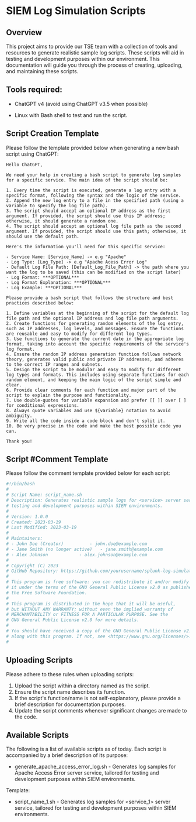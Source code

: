 # SIEM Log Simulation Scripts

## Overview

This project aims to provide our TSE team with a collection of tools and resources to generate realistic sample log scripts. These scripts will aid in testing and development purposes within our environment. This  documentation will guide you through the process of creating, uploading, and maintaining these scripts.



## Tools required:

- ChatGPT v4 (avoid using ChatGPT v3.5 when possible)

- Linux with Bash shell to test and run the script.

  

## Script Creation Template

Please follow the template provided below when generating a new bash script using ChatGPT:

```
Hello ChatGPT,

We need your help in creating a bash script to generate log samples for a specific service. The main idea of the script should be:

1. Every time the script is executed, generate a log entry with a specific format, following the syntax and the logic of the service.
2. Append the new log entry to a file in the specified path (using a variable to specify the log file path).
3. The script should accept an optional IP address as the first argument. If provided, the script should use this IP address; otherwise, it should generate a random one.
4. The script should accept an optional log file path as the second argument. If provided, the script should use this path; otherwise, it should use the default path.

Here's the information you'll need for this specific service:

- Service Name: [Service_Name] -> e.g "Apache"
- Log Type: [Log_Type] -> e.g "Apache Acess Error Log"
- Default Log File Path: [Default_Log_File_Path] -> the path where you want the log to be saved (this can be modified on the script later)
- Log Format: ***OPTIONAL***
- Log Format Explanation: ***OPTIONAL***
- Log Example: ***OPTIONAL***

Please provide a bash script that follows the structure and best practices described below:

1. Define variables at the beginning of the script for the default log file path and the optional IP address and log file path arguments.
2. Create functions for generating random elements of the log entry, such as IP addresses, log levels, and messages. Ensure the functions are reusable and easy to modify for different log types.
3. Use functions to generate the current date in the appropriate log format, taking into account the specific requirements of the service's log format.
4. Ensure the random IP address generation function follows network theory, generates valid public and private IP addresses, and adheres to the correct IP ranges and subnets.
5. Design the script to be modular and easy to modify for different log types and formats. This includes using separate functions for each random element, and keeping the main logic of the script simple and clear.
6. Provide clear comments for each function and major part of the script to explain the purpose and functionality.
7. Use double-quotes for variable expansion and prefer [[ ]] over [ ] for conditional expressions.
8. Always quote variables and use ${variable} notation to avoid ambiguity.
9. Write all the code inside a code block and don't split it.
10. Be very precise in the code and make the best possible code you can.

Thank you!
```



## Script #Comment Template

Please follow the comment template provided below for each script:

```bash
#!/bin/bash
# 
# Script Name: script_name.sh
# Description: Generates realistic sample logs for <service> server service, tailored for 
# testing and development purposes within SIEM environments.
# 
# Version: 1.0.0
# Created: 2023-03-19
# Last Modified: 2023-03-19
# 
# Maintainers:
# - John Doe (Creator)      	- john.doe@example.com
# - Jane Smith (no longer active) 	- jane.smith@example.com
# - Alex Johnson         	- alex.johnson@example.com
# 
# Copyright (C) 2023 
# GitHub Repository: https://github.com/yourusername/splunk-log-simulation-scripts
# 
# This program is free software: you can redistribute it and/or modify
# it under the terms of the GNU General Public License v2.0 as published by
# the Free Software Foundation.
# 
# This program is distributed in the hope that it will be useful,
# but WITHOUT ANY WARRANTY; without even the implied warranty of
# MERCHANTABILITY or FITNESS FOR A PARTICULAR PURPOSE. See the
# GNU General Public License v2.0 for more details.
# 
# You should have received a copy of the GNU General Public License v2.0
# along with this program. If not, see <https://www.gnu.org/licenses/>.
#
```



## Uploading Scripts

Please adhere to these rules when uploading scripts:

1. Upload the script within a directory named as the script.
2. Ensure the script name describes its function.
3. If the script's function/name is not self-explanatory, please provide a brief description for documentation purposes.
4. Update the script comments whenever significant changes are made to the code.



## Available Scripts

The following is a list of available scripts as of today. Each script is accompanied by a brief description of its purpose:

- generate_apache_access_error_log.sh - Generates log samples for Apache Access Error server service, tailored for testing and development purposes within SIEM environments.

  

Template:

- script_name_1.sh - Generates log samples for <service_1> server  service, tailored for testing and development purposes within SIEM environments.
